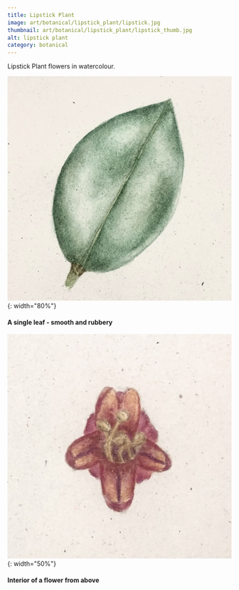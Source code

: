 ```yaml
---
title: Lipstick Plant
image: art/botanical/lipstick_plant/lipstick.jpg
thumbnail: art/botanical/lipstick_plant/lipstick_thumb.jpg
alt: lipstick plant
category: botanical
---
```


Lipstick Plant flowers in watercolour.

![lipstick plant leaf](./assets/img/art/botanical/lipstick_plant/lipstick_leaf.jpg){: width="80%"}

#### A single leaf - smooth and rubbery

![lipstick plant flower](./assets/img/art/botanical/lipstick_plant/lipstick_top.jpg){: width="50%"}

#### Interior of a flower from above
